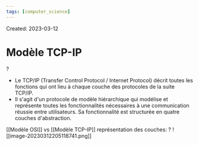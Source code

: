 ```yaml
---
tags: [computer_science] 
---
```

Created: 2023-03-12

# Modèle TCP-IP
?
- Le TCP/IP (Transfer Control Protocol / Internet Protocol) décrit toutes les fonctions qui ont lieu à chaque couche des protocoles de la suite TCP/IP.
- Il s'agit d'un protocole de modèle hiérarchique qui modélise et représente toutes les fonctionnalités nécessaires à une communication réussie entre utilisateurs. Sa fonctionnalité est structurée en quatre couches d'abstraction.
<!--SR:!2024-01-03,169,230-->

[[Modèle OSI]] vs [[Modèle TCP-IP]] représentation des couches:
?
![[image-20230312205118741.png]]
<!--SR:!2023-12-21,5,130-->

